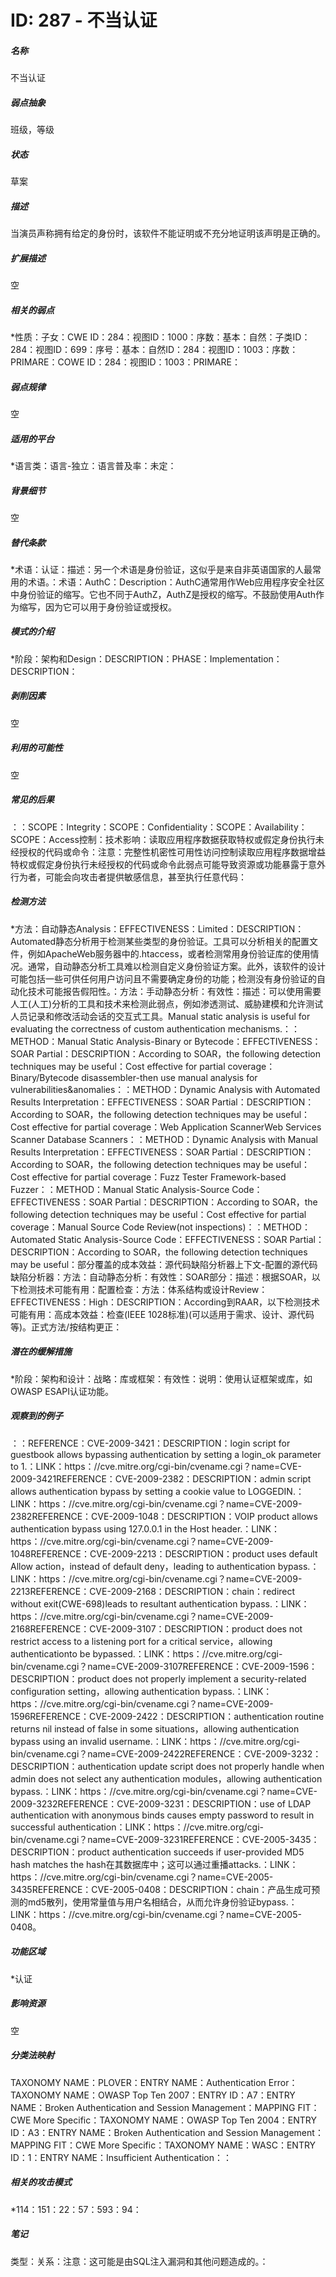 # ID: 287 - 不当认证
<h5>名称</h5>不当认证
<h5>弱点抽象</h5>班级，等级
<h5>状态</h5>草案
<h5>描述</h5>当演员声称拥有给定的身份时，该软件不能证明或不充分地证明该声明是正确的。
<h5>扩展描述</h5>空
<h5>相关的弱点</h5>*性质：子女：CWE ID：284：视图ID：1000：序数：基本：自然：子类ID：284：视图ID：699：序号：基本：自然ID：284：视图ID：1003：序数：PRIMARE：COWE ID：284：视图ID：1003：PRIMARE：
<h5>弱点规律</h5>空
<h5>适用的平台</h5>*语言类：语言-独立：语言普及率：未定：
<h5>背景细节</h5>空
<h5>替代条款</h5>*术语：认证：描述：另一个术语是身份验证，这似乎是来自非英语国家的人最常用的术语。：术语：AuthC：Description：AuthC通常用作Web应用程序安全社区中身份验证的缩写。它也不同于AuthZ，AuthZ是授权的缩写。不鼓励使用Auth作为缩写，因为它可以用于身份验证或授权。
<h5>模式的介绍</h5>*阶段：架构和Design：DESCRIPTION：PHASE：Implementation：DESCRIPTION：
<h5>剥削因素</h5>空
<h5>利用的可能性</h5>空
<h5>常见的后果</h5>：：SCOPE：Integrity：SCOPE：Confidentiality：SCOPE：Availability：SCOPE：Access控制：技术影响：读取应用程序数据获取特权或假定身份执行未经授权的代码或命令：注意：完整性机密性可用性访问控制读取应用程序数据增益特权或假定身份执行未经授权的代码或命令此弱点可能导致资源或功能暴露于意外行为者，可能会向攻击者提供敏感信息，甚至执行任意代码：
<h5>检测方法</h5>*方法：自动静态Analysis：EFFECTIVENESS：Limited：DESCRIPTION：Automated静态分析用于检测某些类型的身份验证。工具可以分析相关的配置文件，例如ApacheWeb服务器中的.htaccess，或者检测常用身份验证库的使用情况。通常，自动静态分析工具难以检测自定义身份验证方案。此外，该软件的设计可能包括一些可供任何用户访问且不需要确定身份的功能；检测没有身份验证的自动化技术可能报告假阳性。：方法：手动静态分析：有效性：描述：可以使用需要人工(人工)分析的工具和技术来检测此弱点，例如渗透测试、威胁建模和允许测试人员记录和修改活动会话的交互式工具。Manual static analysis is useful for evaluating the correctness of custom authentication mechanisms.：：METHOD：Manual Static Analysis-Binary or Bytecode：EFFECTIVENESS：SOAR Partial：DESCRIPTION：According to SOAR，the following detection techniques may be useful：Cost effective for partial coverage：Binary/Bytecode disassembler-then use manual analysis for vulnerabilities&anomalies：：METHOD：Dynamic Analysis with Automated Results Interpretation：EFFECTIVENESS：SOAR Partial：DESCRIPTION：According to SOAR，the following detection techniques may be useful：Cost effective for partial coverage：Web Application ScannerWeb Services Scanner Database Scanners：：METHOD：Dynamic Analysis with Manual Results Interpretation：EFFECTIVENESS：SOAR Partial：DESCRIPTION：According to SOAR，the following detection techniques may be useful：Cost effective for partial coverage：Fuzz Tester Framework-based Fuzzer：：METHOD：Manual Static Analysis-Source Code：EFFECTIVENESS：SOAR Partial：DESCRIPTION：According to SOAR，the following detection techniques may be useful：Cost effective for partial coverage：Manual Source Code Review(not inspections)：：METHOD：Automated Static Analysis-Source Code：EFFECTIVENESS：SOAR Partial：DESCRIPTION：According to SOAR，the following detection techniques may be useful：部分覆盖的成本效益：源代码缺陷分析器上下文-配置的源代码缺陷分析器：方法：自动静态分析：有效性：SOAR部分：描述：根据SOAR，以下检测技术可能有用：配置检查：方法：体系结构或设计Review：EFFECTIVENESS：High：DESCRIPTION：According到RAAR，以下检测技术可能有用：高成本效益：检查(IEEE 1028标准)(可以适用于需求、设计、源代码等)。正式方法/按结构更正：
<h5>潜在的缓解措施</h5>*阶段：架构和设计：战略：库或框架：有效性：说明：使用认证框架或库，如OWASP ESAPI认证功能。
<h5>观察到的例子</h5>：：REFERENCE：CVE-2009-3421：DESCRIPTION：login script for guestbook allows bypassing authentication by setting a login_ok parameter to 1.：LINK：https：//cve.mitre.org/cgi-bin/cvename.cgi？name=CVE-2009-3421REFERENCE：CVE-2009-2382：DESCRIPTION：admin script allows authentication bypass by setting a cookie value to LOGGEDIN.：LINK：https：//cve.mitre.org/cgi-bin/cvename.cgi？name=CVE-2009-2382REFERENCE：CVE-2009-1048：DESCRIPTION：VOIP product allows authentication bypass using 127.0.0.1 in the Host header.：LINK：https：//cve.mitre.org/cgi-bin/cvename.cgi？name=CVE-2009-1048REFERENCE：CVE-2009-2213：DESCRIPTION：product uses default Allow action，instead of default deny，leading to authentication bypass.：LINK：https：//cve.mitre.org/cgi-bin/cvename.cgi？name=CVE-2009-2213REFERENCE：CVE-2009-2168：DESCRIPTION：chain：redirect without exit(CWE-698)leads to resultant authentication bypass.：LINK：https：//cve.mitre.org/cgi-bin/cvename.cgi？name=CVE-2009-2168REFERENCE：CVE-2009-3107：DESCRIPTION：product does not restrict access to a listening port for a critical service，allowing authenticationto be bypassed.：LINK：https：//cve.mitre.org/cgi-bin/cvename.cgi？name=CVE-2009-3107REFERENCE：CVE-2009-1596：DESCRIPTION：product does not properly implement a security-related configuration setting，allowing authentication bypass.：LINK：https：//cve.mitre.org/cgi-bin/cvename.cgi？name=CVE-2009-1596REFERENCE：CVE-2009-2422：DESCRIPTION：authentication routine returns nil instead of false in some situations，allowing authentication bypass using an invalid username.：LINK：https：//cve.mitre.org/cgi-bin/cvename.cgi？name=CVE-2009-2422REFERENCE：CVE-2009-3232：DESCRIPTION：authentication update script does not properly handle when admin does not select any authentication modules，allowing authentication bypass.：LINK：https：//cve.mitre.org/cgi-bin/cvename.cgi？name=CVE-2009-3232REFERENCE：CVE-2009-3231：DESCRIPTION：use of LDAP authentication with anonymous binds causes empty password to result in successful authentication：LINK：https：//cve.mitre.org/cgi-bin/cvename.cgi？name=CVE-2009-3231REFERENCE：CVE-2005-3435：DESCRIPTION：product authentication succeeds if user-provided MD5 hash matches the hash在其数据库中；这可以通过重播attacks.：LINK：https：//cve.mitre.org/cgi-bin/cvename.cgi？name=CVE-2005-3435REFERENCE：CVE-2005-0408：DESCRIPTION：chain：产品生成可预测的md5散列，使用常量值与用户名相结合，从而允许身份验证bypass.：LINK：https：//cve.mitre.org/cgi-bin/cvename.cgi？name=CVE-2005-0408。
<h5>功能区域</h5>*认证
<h5>影响资源</h5>空
<h5>分类法映射</h5>TAXONOMY NAME：PLOVER：ENTRY NAME：Authentication Error：TAXONOMY NAME：OWASP Top Ten 2007：ENTRY ID：A7：ENTRY NAME：Broken Authentication and Session Management：MAPPING FIT：CWE More Specific：TAXONOMY NAME：OWASP Top Ten 2004：ENTRY ID：A3：ENTRY NAME：Broken Authentication and Session Management：MAPPING FIT：CWE More Specific：TAXONOMY NAME：WASC：ENTRY ID：1：ENTRY NAME：Insufficient Authentication：：
<h5>相关的攻击模式</h5>*114：151：22：57：593：94：
<h5>笔记</h5>类型：关系：注意：这可能是由SQL注入漏洞和其他问题造成的。：

